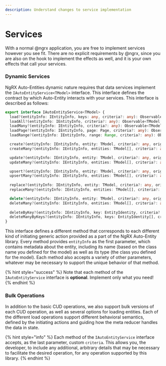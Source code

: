 ```yaml
---
description: Understand changes to service implementation
---
```


# Services

With a normal @ngrx application, you are free to implement services however you see fit. There are no explicit requirements by @ngrx, since you are also on the hook to implement the effects as well, and it is your own effects that call your services. 

### Dynamic Services

NgRX Auto-Entities dynamic nature requires that data services implement the `IAutoEntityService<TModel>` interface. This interface defines the contract by which Auto-Entity interacts with your services. This interface is described as follows:

```typescript
export interface IAutoEntityService<TModel> {
  load?(entityInfo: IEntityInfo, keys: any, criteria?: any): Observable<TModel>;
  loadAll?(entityInfo: IEntityInfo, criteria?: any): Observable<TModel[]>;
  loadMany?(entityInfo: IEntityInfo, criteria?: any): Observable<TModel[]>;
  loadPage?(entityInfo: IEntityInfo, page: Page, criteria?: any): Observable<IEntityWithPageInfo<TModel>>;
  loadRange?(entityInfo: IEntityInfo, range: Range, criteria?: any): Observable<IEntityWithRangeInfo<TModel>>;

  create?(entityInfo: IEntityInfo, entity: TModel, criteria?: any, originalEntity?: TModel): Observable<TModel>;
  createMany?(entityInfo: IEntityInfo, entities: TModel[], criteria?: any, originalEntities?: TModel[]): Observable<TModel[]>;

  update?(entityInfo: IEntityInfo, entity: TModel, criteria?: any, originalEntity?: TModel): Observable<TModel>;
  updateMany?(entityInfo: IEntityInfo, entities: TModel[], criteria?: any, originalEntities?: TModel[]): Observable<TModel[]>;

  upsert?(entityInfo: IEntityInfo, entity: TModel, criteria?: any, originalEntity?: TModel): Observable<TModel>;
  upsertMany?(entityInfo: IEntityInfo, entities: TModel[], criteria?: any, originalEntities?: TModel[]): Observable<TModel[]>;
  
  replace?(entityInfo: IEntityInfo, entity: TModel, criteria?: any, originalEntity?: TModel): Observable<TModel>;
  replaceMany?(entityInfo: IEntityInfo, entities: TModel[], criteria?: any, originalEntities?: TModel[]): Observable<TModel[]>;

  delete?(entityInfo: IEntityInfo, entity: TModel, criteria?: any, originalEntity?: TModel): Observable<TModel>;
  deleteMany?(entityInfo: IEntityInfo, entities: TModel[], criteria?: any, originalEntities?: TModel[]): Observable<TModel[]>;
  
  deleteByKey?(entityInfo: IEntityInfo, key: EntityIdentity, criteria?: any): Observable<EntityIdentity>;
  deleteManyByKeys?(entityInfo: IEntityInfo, keys: EntityIdentity[], criteria?: any): Observable<EntityIdentity[]>;
}
```

This interface defines a different method that corresponds to each different kind of initiating generic action provided as a part of the NgRX Auto-Entity library. Every method provides `entityInfo` as the first parameter, which contains metadata about the entity, including its name \(based on the class name you defined for the model\) as well as its type \(the class you defined for the model\). Each method also accepts a variety of other parameters, whatever may be necessary to support the unique behavior of that method.

{% hint style="success" %}
Note that each method of the `IAutoEntityService` interface is **optional**. Implement only what you need!
{% endhint %}

### Bulk Operations

In addition to the basic CUD operations, we also support bulk versions of each CUD operation, as well as several options for loading entities. Each of the different load operations support different behavioral semantics, defined by the initiating actions and guiding how the meta reducer handles the data in state.

{% hint style="info" %}
Each method of the `IAutoEntityService` interface accepts, as the last parameter, custom `criteria`. This allows you, the developer, to include any additional, arbitrary details that may be necessary to facilitate the desired operation, for any operation supported by this library.
{% endhint %}

